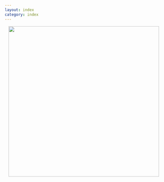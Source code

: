 ```yaml
---
layout: index
category: index
---
```


<div style="text-align: center;">
	<p>
		<img src="{{ site.baseurl }}/images/myworld.jpeg" height="480" width="480">
	</p>
</div>